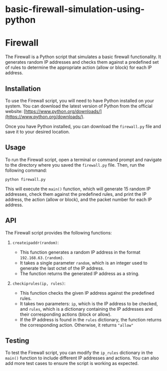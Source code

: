 # basic-firewall-simulation-using-python

# Firewall

The Firewall is a Python script that simulates a basic firewall functionality. It generates random IP addresses and checks them against a predefined set of rules to determine the appropriate action (allow or block) for each IP address.

## Installation

To use the Firewall script, you will need to have Python installed on your system. You can download the latest version of Python from the official website: [https://www.python.org/downloads/](https://www.python.org/downloads/).

Once you have Python installed, you can download the `firewall.py` file and save it to your desired location.

## Usage

To run the Firewall script, open a terminal or command prompt and navigate to the directory where you saved the `firewall.py` file. Then, run the following command:

```
python firewall.py
```

This will execute the `main()` function, which will generate 15 random IP addresses, check them against the predefined rules, and print the IP address, the action (allow or block), and the packet number for each IP address.

## API

The Firewall script provides the following functions:

1. `createipaddr(random)`:
   - This function generates a random IP address in the format `192.168.63.{random}`.
   - It takes a single parameter `random`, which is an integer used to generate the last octet of the IP address.
   - The function returns the generated IP address as a string.

2. `checkiprules(ip, rules)`:
   - This function checks the given IP address against the predefined rules.
   - It takes two parameters: `ip`, which is the IP address to be checked, and `rules`, which is a dictionary containing the IP addresses and their corresponding actions (block or allow).
   - If the IP address is found in the `rules` dictionary, the function returns the corresponding action. Otherwise, it returns `"allow"`

## Testing

To test the Firewall script, you can modify the `ip_rules` dictionary in the `main()` function to include different IP addresses and actions. You can also add more test cases to ensure the script is working as expected.
